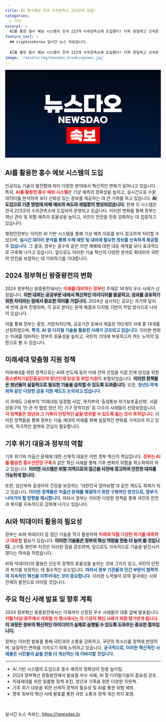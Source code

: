```yaml
---
title: AI 홍수예보 전국 수위관측소 223곳에 도입!
categories:
  - 기타
excerpt: >
  AI를 통한 홍수 예보 시스템이 전국 223개 수위관측소에 도입됐다! 더욱 정밀하고 신속한 예측으로 기후에 대한 선제적 대응이 가능해졌다. 정부혁신 왕중왕전에서 이 혁신 사례가 소개될 예정!
feature_text: >
  ## cryptoinkorea 실시간 뉴스 속보입니다.

  AI를 통한 홍수 예보 시스템이 전국 223개 수위관측소에 도입됐다! 더욱 정밀하고 신속한 예측으로 기후에 대한 선제적 대응이 가능해졌다. 정부혁신 왕중왕전에서 이 혁신 사례가 소개될 예정!
image: '/assets/img/newsdao_breakingnews.jpg'
---
```


<p><img src="/assets/img/newsdao_breakingnews.jpg" alt="cryptoinkorea 속보" /></p>

<h2 data-ke-size="size26">AI를 활용한 홍수 예보 시스템의 도입</h2>

<p data-ke-size="size16">인공지능 기술이 발전함에 따라 다양한 분야에서 혁신적인 변화가 일어나고 있습니다. 특히, <b><span style="color: #ee2323;">AI를 활용한 홍수 예보 시스템</span></b>은 기상 예측의 정확성을 높이고, 실시간으로 수문 데이터를 분석하여 보다 신뢰성 있는 정보를 제공하는 데 큰 기여를 하고 있습니다. <b><span style="background-color: #21538527;">AI 도입으로 기존 방법에 비해 예보의 속도와 세밀함이 향상되었습니다.</span></b> 현재 이 시스템은 전국 223곳의 수위관측소에 도입되어 운영되고 있습니다. 이러한 변화를 통해 정부는 재난 관리 및 위험 예측의 효율성을 높이고, 국민의 안전을 한층 강화하는 데 집중하고 있습니다.</p>

<p data-ke-size="size16">행정안전부는 이러한 AI 기반 시스템을 통해 기상 예측 자료를 보다 정교하게 처리할 수 있으며, <b><span style="color: #1a5490;">실시간 데이터 분석을 통해 수해 예방 및 대비에 필요한 정보를 신속하게 제공할 수 있습니다.</span></b> 그 결과, 정부는 홍수와 같은 자연 재해에 대한 대응 체계를 보다 효과적으로 구축해 나가고 있습니다. 앞으로도 이러한 기술 혁신이 다양한 분야로 확대되어 국민의 안전을 보장하는 데 기여하기를 기대합니다.</p>

<h2 data-ke-size="size26">2024 정부혁신 왕중왕전의 변화</h2>

<p data-ke-size="size16">2024 정부혁신 왕중왕전에서는 <b><span style="color: #ee2323;">미래를 대비하는 정부</span></b>란 주제로 14개의 우수 사례가 선정됩니다. <b><span style="background-color: #21538527;">이번 대회는 공공부문 내에서 혁신적인 아이디어를 발굴하고, 성과를 공유하기 위한 자리라는 점에서 중요한 의미를 가집니다.</span></b> 2024년 실시되는 공모는 과거와 달리 세 번에 걸쳐 진행되며, 각 공모 분야는 문제 해결과 디지털 기반의 작업 방식으로 나뉘어 있습니다.</p>

<p data-ke-size="size16">이를 통해 정부는 중앙, 지방자치단체, 공공기관 등에서 제출된 192개의 사례 중 14개를 선정하였으며, <b><span style="color: #1a5490;">특히, AI 및 디지털 기술을 활용한 사례가 강조되고 있습니다.</span></b> 이러한 변화는 미래를 대비하는 정부의 효율성을 높이고, 국민의 기대에 부응하고자 하는 노력의 일환으로 볼 수 있습니다.</p>

<h2 data-ke-size="size26">미래세대 맞춤형 지원 정책</h2>

<p data-ke-size="size16">미래세대를 위한 정책으로는 AI와 반도체 등의 미래 전략 산업을 이끌 인재 양성을 위한 <b><span style="color: #ee2323;">중소벤처기업진흥공단의 청년인재 양성 및 취업 지원</span></b>이 포함되었습니다. <b><span style="background-color: #21538527;">이러한 정책들은 청년들이 실질적으로 필요한 기술을 습득할 수 있도록 도와줍니다.</span></b> 또한, <b><span style="color: #1a5490;">청년도약계좌와 같은 다양한 금융 지원 제도도 논의되고 있습니다.</span></b></p>

<p data-ke-size="size16">이 외에도 고용부의 ‘미래내일 일경험 사업’, 복지부의 ‘출생통보·위기보호출산제’, 서울 성동구의 ‘민·관·학 협업 청년 1인 가구 정착지원’ 등 다수의 사례들이 선정되었습니다. <b><span style="color: #ee2323;">각 정책들은 청년과 그 가족이 안정적인 삶을 영위할 수 있도록 돕는 것이 목적입니다.</span></b> 이러한 정책들을 통해 정부는 다음 세대의 미래를 위해 실질적인 변화를 가져오려 하고 있으며, 적극적인 참여와 관심이 필요합니다.</p>

<h2 data-ke-size="size26">기후 위기 대응과 정부의 역할</h2>

<p data-ke-size="size16">기후 위기와 저출산 문제에 대한 선제적 대응은 이번 정부 혁신의 핵심입니다. <b><span style="color: #ee2323;">정부는 AI를 활용한 홍수안전망 구축</span></b>과 같은 혁신 사례를 통해 기후 변화의 위험을 최소화하려 하고 있습니다. <b><span style="background-color: #21538527;">이러한 시스템은 위험 지역으로의 접근을 사전에 경고하여 안전한 대처를 가능하게 합니다.</span></b></p>

<p data-ke-size="size16">또한, 임산부와 출생아의 건강을 보장하는 '대한민국 엄마보험'과 같은 제도도 화제가 되고 있습니다. <b><span style="color: #1a5490;">이러한 정책들은 저출산 문제를 해결하기 위한 구체적인 방안으로, 정부가 나아가야 할 방향을 제시합니다.</span></b> 따라서 정부는 이러한 다양한 정책을 통해 국민의 안전과 복지를 지속적으로 강화해 나가고 있습니다.</p>

<h2 data-ke-size="size26">AI와 빅데이터 활용의 필요성</h2>

<p data-ke-size="size16">정부는 AI와 빅데이터 등 첨단 기술을 적극 활용하여 <b><span style="color: #ee2323;">미래에 닥칠 다양한 위기를 예측하고 대응</span></b>할 필요가 있습니다. <b><span style="background-color: #21538527;">이러한 기술들은 정부의 혁신 역량을 한층 더 높여 줄 것입니다.</span></b> 고기동 행안부 차관은 이러한 점을 강조하며, 앞으로도 지속적으로 기술을 발전시키겠다는 약속을 하였습니다.</p>

<p data-ke-size="size16">AI와 빅데이터의 활용은 단순히 정책의 효율성을 높이는 것에 그치지 않고, 국민의 안전과 복지를 보장하는 데 필수적인 요소입니다. <b><span style="color: #1a5490;">따라서 정부 기관들과 민간 부문이 협력하여 지속적인 혁신을 이루어내는 것이 중요합니다.</span></b> 이러한 노력들이 모여 결국에는 사회 전체의 발전으로 이어질 것입니다.</p>

<h2 data-ke-size="size26">주요 혁신 사례 발표 및 향후 계획</h2>

<p data-ke-size="size16">2024 정부혁신 왕중왕전에서는 이제까지 선정된 우수 사례들이 대중 앞에 발표됩니다. <b><span style="color: #ee2323;">11월 14일 광주에서 개최될 이 행사에서는 각 기관의 혁신 사례가 최종 평가받게 됩니다.</span></b> <b><span style="background-color: #21538527;">이 과정은 정부의 혁신적인 아이디어가 실제로 실행될 수 있도록 도와주는 중요한 절차입니다.</span></b></p>

<p data-ke-size="size16">정부는 이러한 발표를 통해 국민과의 소통을 강화하고, 국민의 목소리를 정책에 반영하며, 실질적인 변화를 가져오기 위해 노력하고 있습니다. <b><span style="color: #1a5490;">궁극적으로, 이러한 혁신적인 사례들은 시민들의 삶을 한층 더 개선하는 데 이바지할 것입니다.</span></b></p>

<hr>

<ul>
    <li>AI 기반 시스템의 도입으로 홍수 예측의 정확성이 한층 높아짐.</li>
    <li>2024 정부혁신 왕중왕전에서 발표될 우수 사례, AI 및 디지털기술의 중요성 강조.</li>
    <li>미래세대를 위한 맞춤형 정책 추진, 청년과 가족을 위한 다양한 지원책.</li>
    <li>기후 위기 대응을 위한 선제적 정책의 필요성 및 AI를 통한 위험 예측.</li>
    <li>향후 정부의 혁신 사례 발표를 통한 국민 소통과 정책 개선 의지 표명.</li>
</ul>

<p data-ke-size="size16">&nbsp;</p>
실시간 뉴스 속보는, <a href="https://newsdao.kr" rel="dofollow">https://newsdao.kr</a>


